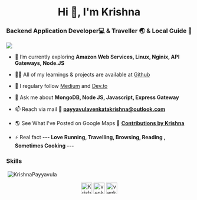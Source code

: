<h1 align="center">Hi 👋, I'm Krishna</h1>
<h3 align="center">Backend Application Developer💻 & Traveller 🌏 & Local Guide 🧭</h3>

<p align="left"> <img src="https://komarev.com/ghpvc/?username=KrishnaPayyavula&color=brightgreen&style=plastic&label=PROFILE+VIEWS" /> </p>

- 🌱 I’m currently exploring **Amazon Web Services, Linux, Nginix, API Gateways, Node.JS**

- 👨‍💻 All of my learnings & projects are available at [Github](https://github.com/KrishnaPayyavula)

- 📝 I regulary follow  [Medium](https://medium.com/) and [Dev.to](https://dev.to/)

- 💬 Ask me about **MongoDB, Node JS, Javascript, Express Gateway**

- 📫 Reach via mail 💌 **payyavulavenkatakrishna@outlook.com**

- 🌎 See What I've Posted on Google Maps 🧭 [**Contributions by Krishna**](https://maps.app.goo.gl/Zm6X6z2zEFaz3Kux8)

- ⚡ Real fact **--- Love Running, Travelling, Browsing, Reading , Sometimes Cooking ---**

### Skills


<p>&nbsp;<img align="center" src="https://github-readme-stats.vercel.app/api?username=KrishnaPayyavula&show_icons=true" alt="KrishnaPayyavula" /></p>

<p align="center">
<a href="https://twitter.com/venkat967688632" target="blank"><img align="center" src="https://cdn.jsdelivr.net/npm/simple-icons@3.0.1/icons/twitter.svg" alt="KrishnaPayyavula" height="30" width="30" /></a>
<a href="https://linkedin.com/in/venkatakrishnapayyavula" target="blank"><img align="center" src="https://cdn.jsdelivr.net/npm/simple-icons@3.0.1/icons/linkedin.svg" alt="venkatakrishnapayyavula" height="30" width="30" /></a>
<a href="https://facebook.com/venkatakrishna.payyavula" target="blank"><img align="center" src="https://cdn.jsdelivr.net/npm/simple-icons@3.0.1/icons/facebook.svg" alt="venkatakrishna.payyavula" height="30" width="30" /></a>
</p>
